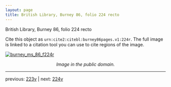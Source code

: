 ```yaml
---
layout: page
title: British Library, Burney 86, folio 224 recto
---
```


British Library, Burney 86, folio 224 recto

Cite this object as `urn:cite2:citebl:burney86pages.v1:224r`.  The full image is linked to a citation tool you can use to cite regions of the image.

[![burney_ms_86_f224r](http://www.homermultitext.org/iipsrv?IIIF=/project/homer/pyramidal/deepzoom/citebl/burney86imgs/v1/burney_ms_86_f224r.tif/full/800,/0/default.jpg)](http://www.homermultitext.org/ict2/?urn=urn:cite2:citebl:burney86imgs.v1:burney_ms_86_f224r) 

<p style="text-align: center; font-style: italic;">Image in the public domain.</p>

---

previous: [223v](../223v/) | next: [224v](../224v/)